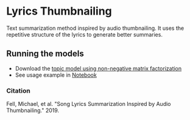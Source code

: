 # Lyrics Thumbnailing
Text summarization method inspired by audio thumbnailing. It uses the repetitive structure of the lyrics to generate better summaries.


## Running the models
- Download the [topic model using non-negative matrix factorization](LINK_HERE)
- See usage example in [Notebook](LINK_HERE)


### Citation
Fell, Michael, et al. "Song Lyrics Summarization Inspired by Audio Thumbnailing." 2019.
